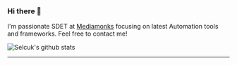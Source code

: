 ### Hi there 👋

I'm passionate SDET at <a href="http://www.mediamonks.com" target="_blank">Mediamonks</a> focusing on latest Automation tools and frameworks. Feel free to contact me!


![Selcuk's github stats](https://github-readme-stats.vercel.app/api?username=selcukayhan&hide=["issues"]&show_icons=true)

---
<!--
[![Linkedin Badge](https://img.shields.io/badge/-Selcuk%20Ayhan-blue?style=social&logo=Linkedin&logoColor=blue&link=https://www.linkedin.com/in/selcukayhan/)](https://www.linkedin.com/in/selcukayhan/)
[![GitHub followers](https://img.shields.io/github/followers/selcukayhan?label=Followers&style=social&link=https://github.com/selcukayhan/)](https://github.com/selcukayhan/)
[![website](https://img.shields.io/badge/selcukayhan.com-46a2f1.svg?&style=flat-square&logo=Google-Chrome&logoColor=white&link=http://selcukayhan.com/)](http://selcukayhan.com/)
-->
<!--
**selcukayhan/selcukayhan** is a ✨ _special_ ✨ repository because its `README.md` (this file) appears on your GitHub profile.

Here are some ideas to get you started:
[![Linkedin: selcukayhan](https://img.shields.io/badge/-selcukayhan-blue?style=flat-square&logo=Linkedin&logoColor=white&link=https://www.linkedin.com/in/selcukayhan/)](https://www.linkedin.com/in/selcukayhan/)
- 🔭 I’m currently working on ...
- 🌱 I’m currently learning ...
- 👯 I’m looking to collaborate on ...
- 🤔 I’m looking for help with ...
- 💬 Ask me about ...
- 📫 How to reach me: ...
- 😄 Pronouns: ...
- ⚡ Fun fact: ...
-->
